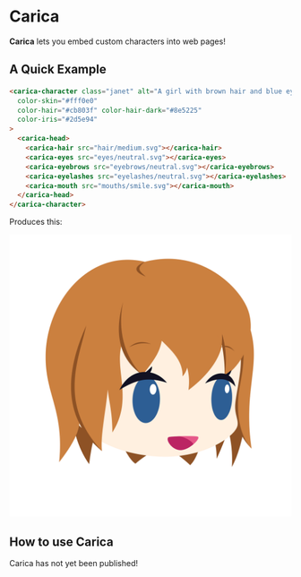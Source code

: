 # Carica

**Carica** lets you embed custom characters into web pages!

## A Quick Example

```html
<carica-character class="janet" alt="A girl with brown hair and blue eyes."
  color-skin="#fff0e0"
  color-hair="#cb803f" color-hair-dark="#8e5225"
  color-iris="#2d5e94"
>
  <carica-head>
    <carica-hair src="hair/medium.svg"></carica-hair>
    <carica-eyes src="eyes/neutral.svg"></carica-eyes>
    <carica-eyebrows src="eyebrows/neutral.svg"></carica-eyebrows>
    <carica-eyelashes src="eyelashes/neutral.svg"></carica-eyelashes>
    <carica-mouth src="mouths/smile.svg"></carica-mouth>
  </carica-head>
</carica-character>
```

Produces this:

![A girl with brown hair and blue eyes.](example-library/janet.svg)

## How to use Carica

Carica has not yet been published!
